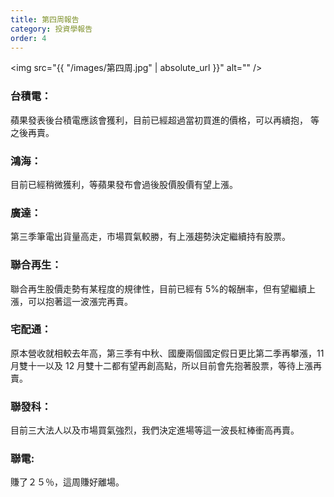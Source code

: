 ```yaml
---
title: 第四周報告
category: 投資學報告
order: 4
---
```


<span class="image fit"><img src="{{ "/images/第四周.jpg" | absolute_url }}" alt="" /></span>

### 台積電：

蘋果發表後台積電應該會獲利，目前已經超過當初買進的價格，可以再續抱，
等之後再賣。

### 鴻海：

目前已經稍微獲利，等蘋果發布會過後股價股價有望上漲。

### 廣達：

第三季筆電出貨量高走，市場買氣較勝，有上漲趨勢決定繼續持有股票。

### 聯合再生：

聯合再生股價走勢有某程度的規律性，目前已經有 5%的報酬率，但有望繼續上漲，可以抱著這一波漲完再賣。

### 宅配通：

原本營收就相較去年高，第三季有中秋、國慶兩個國定假日更比第二季再攀漲，11 月雙十一以及 12 月雙十二都有望再創高點，所以目前會先抱著股票，等待上漲再賣。

### 聯發科：

目前三大法人以及市場買氣強烈，我們決定進場等這一波長紅棒衝高再賣。

### 聯電:

賺了２５％，這周賺好離場。
